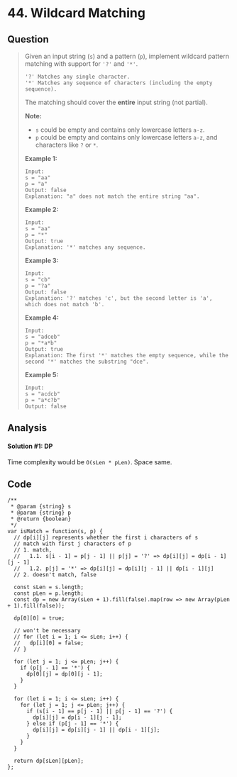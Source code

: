 # 44. Wildcard Matching

## Question

> Given an input string \(`s`\) and a pattern \(`p`\), implement wildcard pattern matching with support for `'?'` and `'*'`.
>
> ```text
> '?' Matches any single character.
> '*' Matches any sequence of characters (including the empty sequence).
> ```
>
> The matching should cover the **entire** input string \(not partial\).
>
> **Note:**
>
> * `s` could be empty and contains only lowercase letters `a-z`.
> * `p` could be empty and contains only lowercase letters `a-z`, and characters like `?` or `*`.
>
> **Example 1:**
>
> ```text
> Input:
> s = "aa"
> p = "a"
> Output: false
> Explanation: "a" does not match the entire string "aa".
> ```
>
> **Example 2:**
>
> ```text
> Input:
> s = "aa"
> p = "*"
> Output: true
> Explanation: '*' matches any sequence.
> ```
>
> **Example 3:**
>
> ```text
> Input:
> s = "cb"
> p = "?a"
> Output: false
> Explanation: '?' matches 'c', but the second letter is 'a', which does not match 'b'.
> ```
>
> **Example 4:**
>
> ```text
> Input:
> s = "adceb"
> p = "*a*b"
> Output: true
> Explanation: The first '*' matches the empty sequence, while the second '*' matches the substring "dce".
> ```
>
> **Example 5:**
>
> ```text
> Input:
> s = "acdcb"
> p = "a*c?b"
> Output: false
> ```

## Analysis

#### Solution \#1: DP

Time complexity would be `O(sLen * pLen)`. Space same.

## Code

```text
/**
 * @param {string} s
 * @param {string} p
 * @return {boolean}
 */
var isMatch = function(s, p) {
  // dp[i][j] represents whether the first i characters of s
  // match with first j characters of p
  // 1. match,
  //   1.1. s[i - 1] = p[j - 1] || p[j] = '?' => dp[i][j] = dp[i - 1][j - 1]
  //   1.2. p[j] = '*' => dp[i][j] = dp[i][j - 1] || dp[i - 1][j]
  // 2. doesn't match, false
  
  const sLen = s.length;
  const pLen = p.length;
  const dp = new Array(sLen + 1).fill(false).map(row => new Array(pLen + 1).fill(false));
  
  dp[0][0] = true;
  
  // won't be necessary
  // for (let i = 1; i <= sLen; i++) {
  //   dp[i][0] = false;
  // }
  
  for (let j = 1; j <= pLen; j++) {
    if (p[j - 1] == '*') {
      dp[0][j] = dp[0][j - 1];
    }
  }
  
  for (let i = 1; i <= sLen; i++) {
    for (let j = 1; j <= pLen; j++) {
      if (s[i - 1] == p[j - 1] || p[j - 1] == '?') {
        dp[i][j] = dp[i - 1][j - 1];
      } else if (p[j - 1] == '*') {
        dp[i][j] = dp[i][j - 1] || dp[i - 1][j];
      }
    }
  }
  
  return dp[sLen][pLen];
};
```

